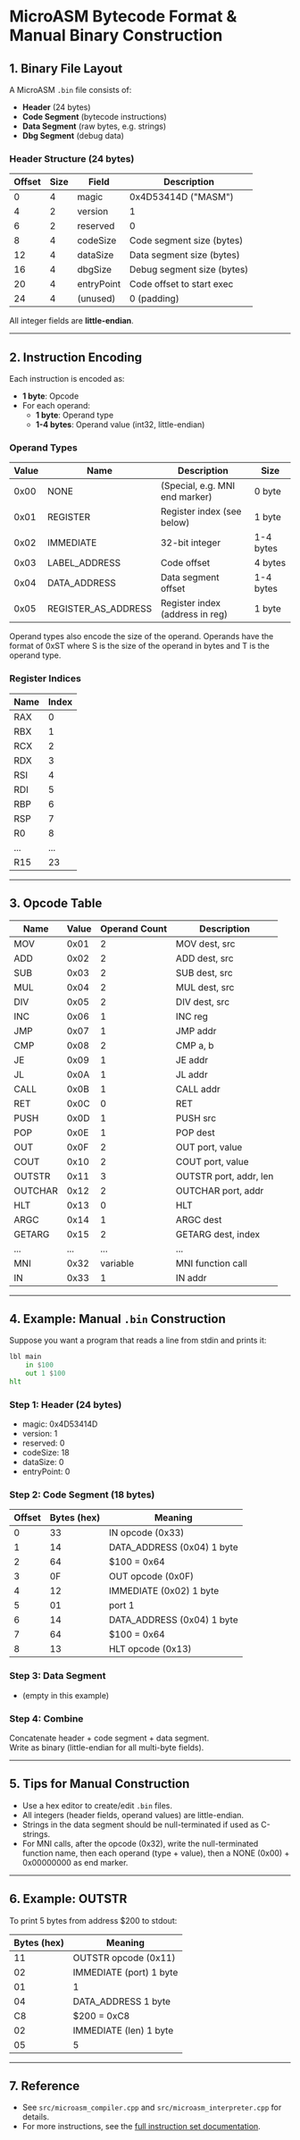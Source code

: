 # MicroASM Bytecode Format & Manual Binary Construction

## 1. Binary File Layout

A MicroASM `.bin` file consists of:
- **Header** (24 bytes)
- **Code Segment** (bytecode instructions)
- **Data Segment** (raw bytes, e.g. strings)
- **Dbg Segment**  (debug data)

### Header Structure (24 bytes)
| Offset | Size | Field        | Description                |
|--------|------|--------------|----------------------------|
| 0      | 4    | magic        | 0x4D53414D ("MASM")        |
| 4      | 2    | version      | 1                          |
| 6      | 2    | reserved     | 0                          |
| 8      | 4    | codeSize     | Code segment size (bytes)  |
| 12     | 4    | dataSize     | Data segment size (bytes)  |
| 16     | 4    | dbgSize      | Debug segment size (bytes) |
| 20     | 4    | entryPoint   | Code offset to start exec  |
| 24     | 4    | (unused)     | 0 (padding)                |

All integer fields are **little-endian**.

---

## 2. Instruction Encoding

Each instruction is encoded as:
- **1 byte**: Opcode
- For each operand:
  - **1 byte**: Operand type
  - **1-4 bytes**: Operand value (int32, little-endian)

### Operand Types
| Value | Name                  | Description                        | Size           |
|-------|-----------------------|------------------------------------|----------------|
| 0x00  | NONE                  | (Special, e.g. MNI end marker)     |0 byte          |
| 0x01  | REGISTER              | Register index (see below)         |1 byte          |
| 0x02  | IMMEDIATE             | 32-bit integer                     |1-4 bytes       |
| 0x03  | LABEL_ADDRESS         | Code offset                        |4 bytes         |
| 0x04  | DATA_ADDRESS          | Data segment offset                |1-4 bytes       |
| 0x05  | REGISTER_AS_ADDRESS   | Register index (address in reg)    |1 byte          |

Operand types also encode the size of the operand. Operands have the format of 0xST where S is the size of the operand in bytes and T is the operand type.

### Register Indices
| Name | Index |
|------|-------|
| RAX  | 0     |
| RBX  | 1     |
| RCX  | 2     |
| RDX  | 3     |
| RSI  | 4     |
| RDI  | 5     |
| RBP  | 6     |
| RSP  | 7     |
| R0   | 8     |
| ...  | ...   |
| R15  | 23    |

---

## 3. Opcode Table

| Name      | Value | Operand Count | Description                        |
|-----------|-------|--------------|------------------------------------|
| MOV       | 0x01  | 2            | MOV dest, src                      |
| ADD       | 0x02  | 2            | ADD dest, src                      |
| SUB       | 0x03  | 2            | SUB dest, src                      |
| MUL       | 0x04  | 2            | MUL dest, src                      |
| DIV       | 0x05  | 2            | DIV dest, src                      |
| INC       | 0x06  | 1            | INC reg                            |
| JMP       | 0x07  | 1            | JMP addr                           |
| CMP       | 0x08  | 2            | CMP a, b                           |
| JE        | 0x09  | 1            | JE addr                            |
| JL        | 0x0A  | 1            | JL addr                            |
| CALL      | 0x0B  | 1            | CALL addr                          |
| RET       | 0x0C  | 0            | RET                                |
| PUSH      | 0x0D  | 1            | PUSH src                           |
| POP       | 0x0E  | 1            | POP dest                           |
| OUT       | 0x0F  | 2            | OUT port, value                    |
| COUT      | 0x10  | 2            | COUT port, value                   |
| OUTSTR    | 0x11  | 3            | OUTSTR port, addr, len             |
| OUTCHAR   | 0x12  | 2            | OUTCHAR port, addr                 |
| HLT       | 0x13  | 0            | HLT                                |
| ARGC      | 0x14  | 1            | ARGC dest                          |
| GETARG    | 0x15  | 2            | GETARG dest, index                 |
| ...       | ...   | ...          | ...                                |
| MNI       | 0x32  | variable     | MNI function call                  |
| IN        | 0x33  | 1            | IN addr                            |

---

## 4. Example: Manual `.bin` Construction

Suppose you want a program that reads a line from stdin and prints it:

```asm
lbl main
    in $100
    out 1 $100
hlt
```

### Step 1: Header (24 bytes)
- magic: 0x4D53414D
- version: 1
- reserved: 0
- codeSize: 18
- dataSize: 0
- entryPoint: 0

### Step 2: Code Segment (18 bytes)
| Offset | Bytes (hex)         | Meaning                          |
|--------|---------------------|----------------------------------|
| 0      | 33                  | IN opcode (0x33)                 |
| 1      | 14                  | DATA_ADDRESS (0x04) 1 byte       |
| 2      | 64                  | $100 = 0x64                      |
| 3      | 0F                  | OUT opcode (0x0F)                |
| 4      | 12                  | IMMEDIATE (0x02)    1 byte       |
| 5      | 01                  | port 1                           |
| 6      | 14                  | DATA_ADDRESS (0x04) 1 byte       |
| 7      | 64                  | $100 = 0x64                      |
| 8      | 13                  | HLT opcode (0x13)                |

### Step 3: Data Segment
- (empty in this example)

### Step 4: Combine
Concatenate header + code segment + data segment.  
Write as binary (little-endian for all multi-byte fields).

---

## 5. Tips for Manual Construction

- Use a hex editor to create/edit `.bin` files.
- All integers (header fields, operand values) are little-endian.
- Strings in the data segment should be null-terminated if used as C-strings.
- For MNI calls, after the opcode (0x32), write the null-terminated function name, then each operand (type + value), then a NONE (0x00) + 0x00000000 as end marker.

---

## 6. Example: OUTSTR

To print 5 bytes from address $200 to stdout:

| Bytes (hex)         | Meaning                |
|---------------------|------------------------|
| 11                  | OUTSTR opcode (0x11)   |
| 02                  | IMMEDIATE (port) 1 byte|
| 01                  | 1                      |
| 04                  | DATA_ADDRESS     1 byte|
| C8                  | $200 = 0xC8            |
| 02                  | IMMEDIATE (len)  1 byte|
| 05                  | 5                      |

---

## 7. Reference

- See `src/microasm_compiler.cpp` and `src/microasm_interpreter.cpp` for details.
- For more instructions, see the [full instruction set documentation](v2instructions.md).

